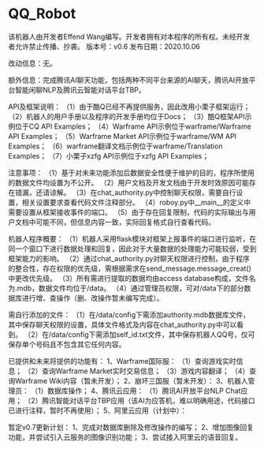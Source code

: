 # QQ_Robot
该机器人由开发者Effend Wang编写。开发者拥有对本程序的所有权。未经开发者允许禁止传播、抄袭。
版本号：v0.6
发布日期：2020.10.06

改动信息：无。

额外信息：完成腾讯AI聊天功能，包括两种不同平台来源的AI聊天，腾讯AI开放平台智能闲聊NLP及腾讯云智能对话平台TBP。

API及框架说明：
（1）由于酷Q已经不再提供服务，因此改用小栗子框架运行；
（2）机器人的用户手册以及程序的开发手册均位于Docs；
（3）酷Q框架API示例位于CQ API Examples；
（4）Warframe API示例位于warframe/Warframe API Examples；
（5）Warframe Market API示例位于warframe/WM API Examples；
（6）warframe翻译文档示例位于warframe/Translation Examples；
（7）小栗子xzfg API示例位于xzfg API Examples；

注意事项：
（1）基于对未来功能添加后数据安全性便于维护的目的，程序所使用的数据文件均设置为不公开。
（2）用户文档及开发文档由于开发时效原因可能存在错漏，还请谅解。
（3）在chat_authority.py中控制聊天权限，需要自行设置，相关设置要求查看代码文件注释部分。
（4）roboy.py中__main__的定义中需要设置从框架接收事件的端口。
（5）由于存在回复限制，代码的实际输出与用户文档中可能不同，但信息内容一致，实际回复格式自行查看代码。

机器人程序概要：
（1）机器人采用flask模块对框架上报事件的端口进行监听，在同一个窗口下进行数据处理和回复，因此对于大量数据的处理能力可能较弱，受到框架能力的影响。
（2）通过chat_authority.py对聊天权限进行控制，由于程序的整合性，存在权限的优先级，需根据需求在send_message.message_creat()中更改优先级。
（3）所有需进行提取的数据均由access database构成，文件名为.mdb，数据文件均位于/data。
（4）通过管理员权限，可对/data下的部分数据库进行增、查操作（删、改操作暂未编写完成）。

需自行添加的文件：
（1）在/data/config下需添加authority.mdb数据库文件，其中保存聊天权限的设置，具体文件格式及内容在chat_authority.py中可以看到。
（2）在/data/config下需添加self_id.txt文件，其中保存机器人QQ号，仅可保存单个号码且不包含其它任何内容。

已提供和未来将提供的功能有：
1、Warframe国际服：
（1）查询游戏实时信息；
（2）查询Warframe Market实时交易信息；
（3）游戏内容翻译；
（4）查询Warframe Wiki内容（暂未开发）；
2、崩坏三国服（暂未开发）：
3、机器人管理员：
（1）数据库操作；
4、腾讯云应用：
（1）腾讯AI开放平台NLP Chat应用；
（2）腾讯智能对话平台TBP应用（该AI为应答机，难以明确用途，代码接口已进行注释，暂时不再使用）；
5、阿里云应用（计划中）：

暂定v0.7更新计划：
1、完成对数据库删除及修改操作的编写；
2、增加图像回复功能，并尝试引入云服务的图像识别功能；
3、尝试接入阿里云的语音回复。